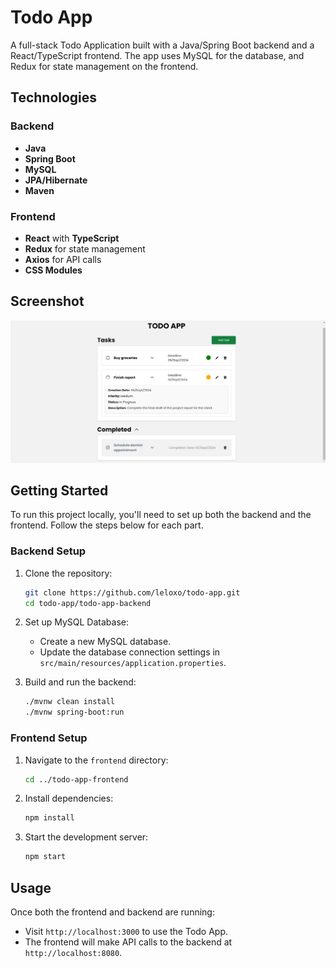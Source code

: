 # Todo App

A full-stack Todo Application built with a Java/Spring Boot backend and a React/TypeScript frontend. The app uses MySQL for the database, and Redux for state management on the frontend.

## Technologies

### Backend
- **Java**
- **Spring Boot**
- **MySQL**
- **JPA/Hibernate**
- **Maven**

### Frontend
- **React** with **TypeScript**
- **Redux** for state management
- **Axios** for API calls
- **CSS Modules**

## Screenshot

![Todo App Screenshot](/todo-app-frontend/src/assets/screenshots/todo-app-screenshot.png)

## Getting Started

To run this project locally, you'll need to set up both the backend and the frontend. Follow the steps below for each part.

### Backend Setup

1. Clone the repository:
    ```bash
    git clone https://github.com/leloxo/todo-app.git
    cd todo-app/todo-app-backend
    ```

2. Set up MySQL Database:
    - Create a new MySQL database.
    - Update the database connection settings in `src/main/resources/application.properties`.

3. Build and run the backend:
    ```bash
    ./mvnw clean install
    ./mvnw spring-boot:run
    ```

### Frontend Setup

1. Navigate to the `frontend` directory:
    ```bash
    cd ../todo-app-frontend
    ```

2. Install dependencies:
    ```bash
    npm install
    ```

3. Start the development server:
    ```bash
    npm start
    ```

## Usage

Once both the frontend and backend are running:

- Visit `http://localhost:3000` to use the Todo App.
- The frontend will make API calls to the backend at `http://localhost:8080`.
